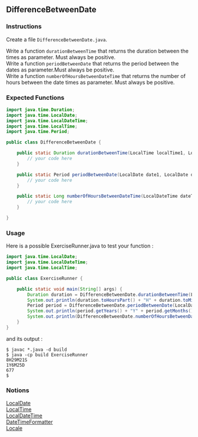 ## DifferenceBetweenDate

### Instructions

Create a file `DifferenceBetweenDate.java`.

Write a function `durationBetweenTime` that returns the duration between the times as parameter. Must always be positive.  
Write a function `periodBetweenDate` that returns the period between the dates as parameter.Must always be positive.  
Write a function `numberOfHoursBetweenDateTime` that returns the number of hours between the date times as parameter. Must always be positive.

### Expected Functions

```java
import java.time.Duration;
import java.time.LocalDate;
import java.time.LocalDateTime;
import java.time.LocalTime;
import java.time.Period;

public class DifferenceBetweenDate {

    public static Duration durationBetweenTime(LocalTime localTime1, LocalTime localTime2) {
        // your code here
    }

    public static Period periodBetweenDate(LocalDate date1, LocalDate date2) {
        // your code here
    }

    public static Long numberOfHoursBetweenDateTime(LocalDateTime dateTime1, LocalDateTime dateTime2) {
        // your code here
    }

}
```

### Usage

Here is a possible ExerciseRunner.java to test your function :

```java
import java.time.LocalDate;
import java.time.LocalDateTime;
import java.time.LocalTime;

public class ExerciseRunner {

    public static void main(String[] args) {
        Duration duration = DifferenceBetweenDate.durationBetweenTime(LocalTime.of(12, 54, 32), LocalTime.of(21, 23, 53));
        System.out.println(duration.toHoursPart() + "H" + duration.toMinutesPart() + "M" + duration.toSecondsPart() + "S");
        Period period = DifferenceBetweenDate.periodBetweenDate(LocalDate.of(2020, 10, 13), LocalDate.of(2022, 5, 8));
        System.out.println(period.getYears() + "Y" + period.getMonths() + "M" + period.getDays() + "D");
        System.out.println(DifferenceBetweenDate.numberOfHoursBetweenDateTime(LocalDateTime.of(2022, 4, 12, 16, 18, 56), LocalDateTime.of(2022, 5, 10, 21, 54, 56)));
    }
}
```

and its output :
```shell
$ javac *.java -d build
$ java -cp build ExerciseRunner 
8H29M21S
1Y6M25D
677
$ 
```

### Notions
[LocalDate](https://docs.oracle.com/en/java/javase/17/docs/api/java.base/java/time/LocalDate.html)  
[LocalTime](https://docs.oracle.com/en/java/javase/17/docs/api/java.base/java/time/LocalTime.html)  
[LocalDateTime](https://docs.oracle.com/en/java/javase/17/docs/api/java.base/java/time/LocalDateTime.html)  
[DateTimeFormatter](https://docs.oracle.com/en/java/javase/17/docs/api/java.base/java/time/format/DateTimeFormatter.html)  
[Locale](https://docs.oracle.com/en/java/javase/17/docs/api/java.base/java/util/Locale.html)